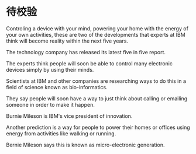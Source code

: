 # 待校验

Controling a device with your mind, powering your home with the energy of your own activities, these are two of the developments that experts at IBM think will become reality within the next five years.

The technology company has released its latest five in five report.

The experts think people will soon be able to control many electronic devices simply by using their minds.

Scientists at IBM and other companies are researching ways to do this in a field of science known as bio-informatics.

They say people will soon have a way to just think about calling or emailing someone in order to make it happen.

Burnie Mileson is IBM's vice president of innovation.

Another prediction is a way for people to power their homes or offices using energy from activities like walking or running.

Bernie Mileson says this is known as micro-electronic generation.
